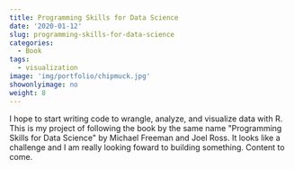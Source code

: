 ```yaml
---
title: Programming Skills for Data Science
date: '2020-01-12'
slug: programming-skills-for-data-science
categories:
  - Book
tags:
  - visualization
image: 'img/portfolio/chipmuck.jpg'
showonlyimage: no
weight: 8
---
```


I hope to start writing code to wrangle, analyze, and visualize data with R. This is my project of following the book by the same name "Programming Skills for Data Science" by Michael Freeman and Joel Ross. It looks like a challenge and I am really looking foward to building something. Content to come.
<!--more-->